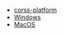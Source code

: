 - [corss-platform](/softwares/README.md)
- [Windows](/softwares/windows.md)
- [MacOS](/softwares/macos.md)
